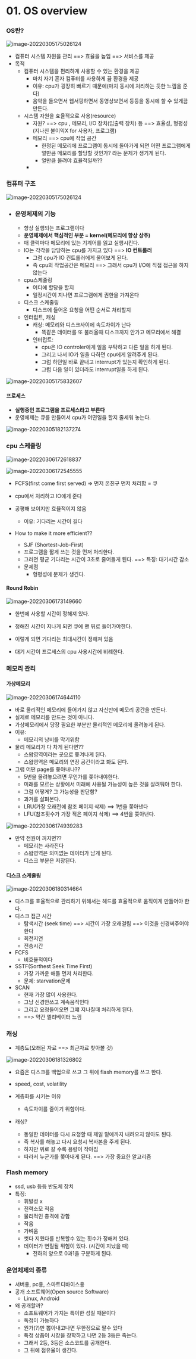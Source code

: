 # 01. OS overview

### OS란?

![image-20220305175026124](01_OS_overview.assets/image-20220305175026124.png)

- 컴퓨터 시스템 자원을 관리 ==> 효율을 높임 ==> 서비스를 제공
- 목적
  - 컴퓨터 시스템을 편리하게 사용할 수 있는 환경을 제공
    - 마치 자기 혼자 컴퓨터를 사용하게 끔 환경을 제공
    - 이유: cpu가 굉장히 빠르기 때문에(마치 동시에 처리하는 듯한 느낌을 준다)
    - 음악을 들으면서 웹서핑하면서 동영상보면서 등등을 동시에 할 수 있게끔 만든다.
  - 시스템 자원을 효율적으로 사용(resource)
    - 자원? ==> cpu , 메모리, I/O 장치(입출력 장치) 등 
      			==> 효율성, 형평성(지나친 불이익X for 사용자, 프로그램)
    - 메모리 ==> cpu에 작업 공간
      - 한정된 메모리에 프로그램이 동시에 돌아가게 되면 어떤 프로그램에게 얼만큼 메모리를 할당할 것인가? 라는 문제가 생기게 된다.
      - 얼만큼 올려야 효율적일까??
    - 

### 컴퓨터 구조

![image-20220305175026124](01_OS_overview.assets/image-20220305175026124.png)

- ### 운영체제의 기능
  
  - 항상 실행되는 프로그램이다
  - **운영체제에서 핵심적인 부분 = kernel(메모리에 항상 상주)**
  - 매 클럭마다 메모리에 있는 기계어를 읽고 실행시킨다.
  - IO는 각각을 담당하는 cpu를 가지고 있다 ==> **IO 컨트롤러**
    - 그럼 cpu가 IO 컨트롤러에게 물어보게 된다.
    - 즉 cpu의 작업공간은 메모리 ==> 그래서 cpu가 I/O에 직접 접근을 하지 않는다
  - cpu스케줄링
    - 어디에 할당을 할지
    - 일정시간이 지나면 프로그램에게 권한을 가져온다
  - 디스크 스케줄링
    - 디스크에 들어온 요청을 어떤 순서로 처리할지
  - 인터럽트, 캐싱
    - 캐싱: 메모리와 디스크사이에 속도차이가 난다
      - 똑같은 데이터를 또 불러올때 디스크까지 안가고 메모리에서 해결
    - 인터럽트: 
      - cpu은 IO controler에게 일을 부탁하고 다른 일을 하게 된다.
      - 그리고 나서 IO가 일을 다하면 cpu에게 알려주게 된다.
      - 그럼 하던일 바로 끝내고 interrupt가 있는지 확인하게 된다.
      - 그럼 다음 일이 있더라도 interrupt일을 하게 된다.

![image-20220305175832607](01_OS_overview.assets/image-20220305175832607.png)



#### 프로세스

- **실행중인 프로그램을 프로세스라고 부른다**
- 운영체제는 큐를 만들어서 cpu가 어떤일을 할지 줄세워 놓는다.

![image-20220305182137274](01_OS_overview.assets/image-20220305182137274.png)



### cpu 스케줄링

![image-20220306172618837](01_OS_overview.assets/image-20220306172618837.png)

![image-20220306172545555](01_OS_overview.assets/image-20220306172545555.png)

- FCFS(first come first served) => 먼저 온친구 먼저 처리함 = 큐
- cpu에서 처리하고 IO에게 준다
- 공평해 보이지만 효율적이지 않음
  - 이유: 기다리는 시간이 길다

- How to make it more efficient??
  - SJF (Shortest-Job-First)
  - 프로그램을 짧게 쓰는 것을 먼저 처리한다.
  - 그러면 평균 기다리는 시간이 3초로 줄어들게 된다. ==> 특징: 대기시간 감소
  - 문제점
    - 형평성에 문제가 생긴다. 



#### Round Robin

![image-20220306173149660](01_OS_overview.assets/image-20220306173149660.png)

- 한번에 사용할 시간이 정해져 있다.
- 정해진 시간이 지나게 되면 큐에 맨 뒤로 들어가야한다.

- 이렇게 되면 기다리는 최대시간이 정해져 있음
- 대기 시간이 프로세스의 cpu 사용시간에 비례한다.



### 메모리 관리

#### 가상메모리

![image-20220306174644110](01_OS_overview.assets/image-20220306174644110.png)

- 바로 물리적인 메모리에 들어가지 않고 자신만에 메모리 공간을 만든다.
- 실제로 메모리를 만드는 것이 아니다.
- 가상메모리에서 당장 필요한 부분만 물리적인 메모리에 올려놓게 된다.
- 이유: 
  - 메모리의 낭비를 막기위함
- 물리 메모리가 다 차게 된다면??
  - 스왑영역이라는 곳으로 쫒겨나게 된다.
  - 스왑영역은 메모리의 연장 공간이라고 봐도 된다.
- 그럼 어떤 page를 쫒아내나??
  - 5번을 올려놓으려면 무언가를 쫒아내야한다.
  - 미래를 모르는 상황에서 미래에 사용될 가능성이 높은 것을 살려둬야 한다.
  - 그럼 어떻게? 그 가능성을 판단함?
  - 과거를 살펴본다.
  - LRU(가장 오래전에 참조 페이지 삭제) ==> 1번을 쫒아낸다
  - LFU(참조횟수가 가장 적은 페이지 삭제) ==> 4번을 쫒아낸다.

![image-20220306174939283](01_OS_overview.assets/image-20220306174939283.png)

- 만약 전원이 꺼지면??
  - 메모리는 사라진다
  - 스왑영역은 의미없는 데이터가 남게 된다.
  - 디스크 부분은 저장된다.



#### 디스크 스케줄링

![image-20220306180314664](01_OS_overview.assets/image-20220306180314664.png)

- 디스크를 효율적으로 관리하기 위해서는 헤드를 효율적으로 움직이게 만들어야 한다.
- 디스크 접근 시간
  - 탐색시간 (seek time) ==> 시간이 가장 오래걸림 ==> 이것을 신경써주어야한다
  - 회전지연
  - 전송시간
- FCFS
  - 비효율적이다
- SSTF(Sorthest Seek Time First)
  - 가장 가까운 애들 먼저 처리한다. 
  - 문제: starvation문제
- SCAN
  - 현재 가장 많이 사용한다.
  - 그냥 신경안쓰고 계속움직인다
  - 그리고 요청들어오면 그떄 지나칠때 처리하게 된다.
  - ==> 약간 엘리베이터 느낌



### 캐싱

- 계층도(오래된 자료 ==> 최근자료 찾아볼 것)

![image-20220306181326802](01_OS_overview.assets/image-20220306181326802.png)

- 요즘은 디스크를 백업으로 쓰고 그 위에 flash memory를 쓰고 한다.
- speed, cost, volatility
- 계층화를 시키는 이유
  - 속도차이를 줄이기 위함이다.

- 캐싱?
  - 동일한 데이터를 다시 요청할 때 제일 밑에까지 내려오지 않아도 된다.
  - 즉 복사를 해놓고 다시 요청시 복사본을 주게 된다.
  - 하지만 위로 갈 수록 용량이 작아짐
  - 따라서 누군가를 쫒아내게 된다. ==> 가장 중요한 알고리즘



### Flash memory

- ssd, usb 등등 반도체 장치
- 특징:
  - 휘발성 x
  - 전력소모 적음
  - 물리적인 충격에 강함
  - 작음
  - 가벼움
  - 썻다 지웠다를 반복할수 있는 횟수가 정해져 있다.
  - 데이터가 변질될 위험이 있다. (시간이 지났을 때)
    - 전하의 양으로 0과1을 구분하게 된다.



### 운영체제의 종류

- 서버용, pc용, 스마트디바이스용
- 공개 소프트웨어(Open source Software)
  - Linux, Android
- 왜 공개할까?
  - 소프트웨어가 가지는 특이한 성질 때문이다
  - 독점이 가능하다
  - 원가(?)만 뽑아내고나면 무한정으로 팔수 있다
  - 특정 상품이 시장을 장학하고 나면 2등 3등은 죽는다.
  - 그래서 2등, 3등은 소스코드를 공개한다.
  - 그 뒤에 점유율이 생긴다. 



